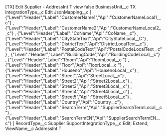<?xml version="1.0" encoding="UTF-8"?>
<CustomMetadata xmlns="http://soap.sforce.com/2006/04/metadata" xmlns:xsi="http://www.w3.org/2001/XMLSchema-instance" xmlns:xsd="http://www.w3.org/2001/XMLSchema">
    <label>[TX] Edit Supplier - AddressInt T view</label>
    <protected>false</protected>
    <values>
        <field>BusinessUnit__c</field>
        <value xsi:type="xsd:string">TX</value>
    </values>
    <values>
        <field>IntegrationType__c</field>
        <value xsi:type="xsd:string">Edit</value>
    </values>
    <values>
        <field>JsonMapping__c</field>
        <value xsi:type="xsd:string">[	{&quot;Level&quot;:&quot;Header&quot;,&quot;Label&quot;:&quot;CustomerName1&quot;,&quot;Api&quot;:&quot;CustomerNameLocal1__c&quot;}		,
	{&quot;Level&quot;:&quot;Header&quot;,&quot;Label&quot;:&quot;CustomerName2&quot;,&quot;Api&quot;:&quot;CustomerNameLocal2__c&quot;}		,
	{&quot;Level&quot;:&quot;Header&quot;,&quot;Label&quot;:&quot;CoName&quot;,&quot;Api&quot;:&quot;CoName__c&quot;}		,
	{&quot;Level&quot;:&quot;Header&quot;,&quot;Label&quot;:&quot;CityStateText&quot;,&quot;Api&quot;:&quot;CityStateLocal__C&quot;}		,
	{&quot;Level&quot;:&quot;Header&quot;,&quot;Label&quot;:&quot;DistrictText&quot;,&quot;Api&quot;:&quot;DistrictLocalText__c&quot;}		,
	{&quot;Level&quot;:&quot;Header&quot;,&quot;Label&quot;:&quot;PostalCodeText&quot;,&quot;Api&quot;:&quot;PostalCodeLocalText__c&quot;}		,
	{&quot;Level&quot;:&quot;Header&quot;,&quot;Label&quot;:&quot;BuildingCode&quot;,&quot;Api&quot;:&quot;BuildingCodeLocal__c&quot;}		,
	{&quot;Level&quot;:&quot;Header&quot;,&quot;Label&quot;:&quot;Room&quot;,&quot;Api&quot;:&quot;RoomLocal__c &quot;}		,
	{&quot;Level&quot;:&quot;Header&quot;,&quot;Label&quot;:&quot;Floor&quot;,&quot;Api&quot;:&quot;FloorLocal__c &quot;}		,
	{&quot;Level&quot;:&quot;Header&quot;,&quot;Label&quot;:&quot;Houseno&quot;,&quot;Api&quot;:&quot;HousenoLocal__c&quot;}		,
	{&quot;Level&quot;:&quot;Header&quot;,&quot;Label&quot;:&quot;Street&quot;,&quot;Api&quot;:&quot;StreetLocal__c&quot;}		,
	{&quot;Level&quot;:&quot;Header&quot;,&quot;Label&quot;:&quot;Street2&quot;,&quot;Api&quot;:&quot;Street2Local__c&quot;}		,
	{&quot;Level&quot;:&quot;Header&quot;,&quot;Label&quot;:&quot;Street3&quot;,&quot;Api&quot;:&quot;Street3Local__c&quot;}		,
	{&quot;Level&quot;:&quot;Header&quot;,&quot;Label&quot;:&quot;Street4&quot;,&quot;Api&quot;:&quot;Street4Local__c&quot;}		,
	{&quot;Level&quot;:&quot;Header&quot;,&quot;Label&quot;:&quot;Street5&quot;,&quot;Api&quot;:&quot;Street5Local__c&quot;}		,
	{&quot;Level&quot;:&quot;Header&quot;,&quot;Label&quot;:&quot;Country&quot;,&quot;Api&quot;:&quot;Country__c&quot;}		,
	{&quot;Level&quot;:&quot;Header&quot;,&quot;Label&quot;:&quot;SearchTerm&quot;,&quot;Api&quot;:&quot;SupplierSearchTermLocal__c&quot;}		,
	{&quot;Level&quot;:&quot;Header&quot;,&quot;Label&quot;:&quot;SearchTermEN&quot;,&quot;Api&quot;:&quot;SupplierSearchTermEN__c&quot;}		]</value>
    </values>
    <values>
        <field>RecordType__c</field>
        <value xsi:type="xsd:string">Supplier</value>
    </values>
    <values>
        <field>SupportIntegrationType__c</field>
        <value xsi:type="xsd:string">Edit; Extend;</value>
    </values>
    <values>
        <field>ViewName__c</field>
        <value xsi:type="xsd:string">AddressInt T</value>
    </values>
</CustomMetadata>
